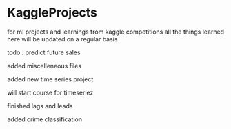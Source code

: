 # KaggleProjects
for ml projects and learnings from kaggle competitions
all the things learned here will be updated on a regular basis

todo : predict future sales 

added miscelleneous files

added new time series project

will start course for timeseriez

finished lags and leads

added crime classification
